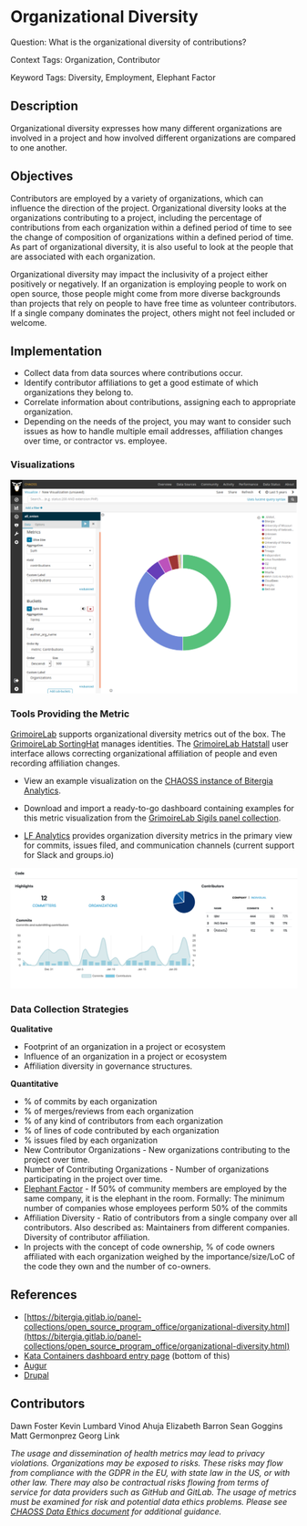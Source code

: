 # Organizational Diversity

Question: What is the organizational diversity of contributions?

Context Tags: Organization, Contributor

Keyword Tags: Diversity, Employment, Elephant Factor

## Description

Organizational diversity expresses how many different organizations are involved in a project and how involved different organizations are compared to one another.

##  Objectives

Contributors are employed by a variety of organizations, which can influence the direction of the project. Organizational diversity looks at the organizations contributing to a project, including the percentage of contributions from each organization within a defined period of time to see the change of composition of organizations within a defined period of time. As part of organizational diversity, it is also useful to look at the people that are associated with each organization.

Organizational diversity may impact the inclusivity of a project either positively or negatively. If an organization is employing people to work on open source, those people might come from more diverse backgrounds than projects that rely on people to have free time as volunteer contributors. If a single company dominates the project, others might not feel included or welcome. 

## Implementation
* Collect data from data sources where contributions occur.
* Identify contributor affiliations to get a good estimate of which organizations they belong to.
* Correlate information about contributions, assigning each to appropriate organization.
* Depending on the needs of the project, you may want to consider such issues as how to handle multiple email addresses, affiliation changes over time, or contractor vs. employee.

### Visualizations

![Organizational Diversity Pie Chart](https://github.com/chaoss/wg-common/blob/main/focus-areas/people/images/organizational-diversity_piechart.png)

### Tools Providing the Metric

[GrimoireLab](https://chaoss.github.io/grimoirelab) supports organizational diversity metrics out of the box. The [GrimoireLab SortingHat](https://github.com/chaoss/grimoirelab-sortinghat) manages identities. The [GrimoireLab Hatstall](https://github.com/chaoss/grimoirelab-hatstall) user interface allows correcting organizational affiliation of people and even recording affiliation changes.
  * View an example visualization on the [CHAOSS instance of Bitergia Analytics](https://chaoss.biterg.io/app/kibana#/dashboard/Community-Structure-by-Organization).
  * Download and import a ready-to-go dashboard containing examples for this metric visualization from the [GrimoireLab Sigils panel collection](https://chaoss.github.io/grimoirelab-sigils/panels/community-structure-by-organization/).

* [LF Analytics](https://lfanalytics.io) provides organization diversity metrics in the primary view for commits, issues filed, and communication channels (current support for Slack and groups.io)

![Organizational Diversity View](https://github.com/chaoss/wg-common/blob/main/focus-areas/people/images/organizational-diversity_lfanalytics-orgdiversity.png) 

### Data Collection Strategies

**Qualitative**

* Footprint of an organization in a project or ecosystem
* Influence of an organization in a project or ecosystem
* Affiliation diversity in governance structures.

**Quantitative**

* % of commits by each organization
* % of merges/reviews from each organization
* % of any kind of contributors from each organization
* % of lines of code contributed by each organization
* % issues filed by each organization
* New Contributor Organizations - New organizations contributing to the project over time.
* Number of Contributing Organizations - Number of organizations participating in the project over time.
* [Elephant Factor](https://chaoss.community/metric-elephant-factor/) - If 50% of community members are employed by the same company, it is the elephant in the room. Formally: The minimum number of companies whose employees perform 50% of the commits
* Affiliation Diversity - Ratio of contributors from a single company over all contributors. Also described as: Maintainers from different companies. Diversity of contributor affiliation.
* In projects with the concept of code ownership, % of code owners affiliated with each organization weighed by the importance/size/LoC of the code they own and the number of co-owners.

## References
* [https://bitergia.gitlab.io/panel-collections/open_source_program_office/organizational-diversity.html](https://bitergia.gitlab.io/panel-collections/open_source_program_office/organizational-diversity.html)
* [Kata Containers dashboard entry page](https://katacontainers.biterg.io) (bottom of this)
* [Augur](https://github.com/chaoss/augur)
* [Drupal](​​https://dri.es/who-sponsors-drupal-development-2020)

## Contributors
Dawn Foster
Kevin Lumbard
Vinod Ahuja
Elizabeth Barron
Sean Goggins
Matt Germonprez
Georg Link

*The usage and dissemination of health metrics may lead to privacy violations. Organizations may be exposed to risks. These risks may flow from compliance with the GDPR in the EU, with state law in the US, or with other law. There may also be contractual risks flowing from terms of service for data providers such as GitHub and GitLab. The usage of metrics must be examined for risk and potential data ethics problems. Please see [CHAOSS Data Ethics document](https://github.com/chaoss/community/blob/main/data-use-statement.md) for additional guidance.* 

